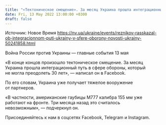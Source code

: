 ```yaml
---
title: "«Тектоническое смещение». За месяц Украина прошла интеграционный путь в сфере обороны, который не могла преодолеть 30 лет — Резников"
date: Fri, 13 May 2022 13:00:00 +0300
draft: false
---
```

Источник: Новое Время https://nv.ua/ukraine/events/reznikov-rasskazal-ob-integracionnom-puti-ukrainy-v-sfere-oborony-novosti-ukrainy-50241858.html


Война России против Украины — главные события 13 мая

«В конце концов произошло тектоническое смещение. За месяц Украина прошла интеграционный путь в сфере обороны, который не могла преодолеть 30 лет», — написал он в Facebook.

По его словам, Украина уже получает тяжелое вооружение от партнеров.

«В частности, американские гаубицы М777 калибра 155 мм уже работают на фронте. Три месяца назад это считалось невозможным», — подчеркнул он.

Присоединяйтесь к нам в соцсетях Facebook, Telegram и Instagram.
